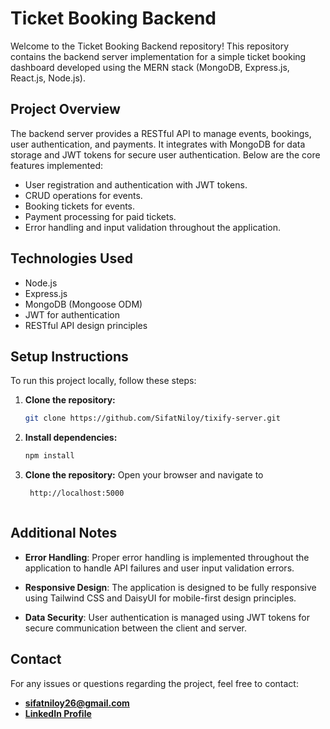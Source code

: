 # Ticket Booking Backend

Welcome to the Ticket Booking Backend repository! This repository contains the backend server implementation for a simple ticket booking dashboard developed using the MERN stack (MongoDB, Express.js, React.js, Node.js).

## Project Overview

The backend server provides a RESTful API to manage events, bookings, user authentication, and payments. It integrates with MongoDB for data storage and JWT tokens for secure user authentication. Below are the core features implemented:

- User registration and authentication with JWT tokens.
- CRUD operations for events.
- Booking tickets for events.
- Payment processing for paid tickets.
- Error handling and input validation throughout the application.

## Technologies Used

- Node.js
- Express.js
- MongoDB (Mongoose ODM)
- JWT for authentication
- RESTful API design principles

## Setup Instructions

To run this project locally, follow these steps:

1. **Clone the repository:**
   ```bash
   git clone https://github.com/SifatNiloy/tixify-server.git
   
2. **Install dependencies:**
   ```bash
   npm install
   
3. **Clone the repository:**
    Open your browser and navigate to
   ```bash
    http://localhost:5000 
   


## Additional Notes

- **Error Handling**: Proper error handling is implemented throughout the application to handle API failures and user input validation errors.
  
- **Responsive Design**: The application is designed to be fully responsive using Tailwind CSS and DaisyUI for mobile-first design principles.
  
- **Data Security**: User authentication is managed using JWT tokens for secure communication between the client and server.

## Contact

For any issues or questions regarding the project, feel free to contact:

- **sifatniloy26@gmail.com**
- **[LinkedIn Profile](https://www.linkedin.com/in/sifat-niloy/)**
